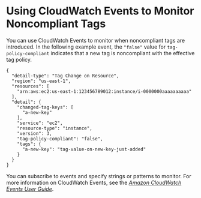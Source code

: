 # Using CloudWatch Events to Monitor Noncompliant Tags<a name="orgs_manage_policies_tag-policies-cwe"></a>

You can use CloudWatch Events to monitor when noncompliant tags are introduced\. In the following example event, the `"false"` value for `tag-policy-compliant` indicates that a new tag is noncompliant with the effective tag policy\.

```
{
  "detail-type": "Tag Change on Resource",
  "region": "us-east-1",
  "resources": [
    "arn:aws:ec2:us-east-1:123456789012:instance/i-0000000aaaaaaaaaa"
  ],
  "detail": {
    "changed-tag-keys": [
      "a-new-key"
    ],
    "service": "ec2",
    "resource-type": "instance",
    "version": 3,
    "tag-policy-compliant": "false",
    "tags": {
      "a-new-key": "tag-value-on-new-key-just-added"
    }
  }
}
```

You can subscribe to events and specify strings or patterns to monitor\. For more information on CloudWatch Events, see the *[Amazon CloudWatch Events User Guide](https://docs.aws.amazon.com/AmazonCloudWatch/latest/events/)*\.